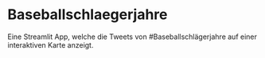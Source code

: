 # Baseballschlaegerjahre
Eine Streamlit App, welche die Tweets von #Baseballschlägerjahre auf einer interaktiven Karte anzeigt. 
